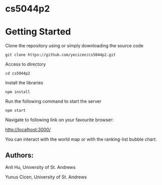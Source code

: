 # cs5044p2

# Getting Started

Clone the repository using or simply downloading the source code
```
git clone https://github.com/yecicen/cs5044p2.git
```
Access to directory
```
cd cs5044p2
```
Install the libraries
```
npm install
```
Run the following command to start the server
```
npm start
```

Navigate to following link on your favourite browser:

[http://localhost:3000/](http://localhost:3000/)

You can interact with the world map or with the ranking-list bubble chart.

## Authors:

Anli Hu, University of St. Andrews

Yunus Cicen, University of St. Andrews
